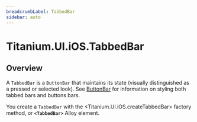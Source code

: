 ```yaml
---
breadcrumbLabel: TabbedBar
sidebar: auto
---
```


# Titanium.UI.iOS.TabbedBar

<ProxySummary/>

## Overview

A `TabbedBar` is a `ButtonBar` that maintains its state (visually distinguished as a pressed or 
selected look). See [ButtonBar](Titanium.UI.ButtonBar) for information on styling both tabbed bars and buttons bars.

You create a `TabbedBar` with the <Titanium.UI.iOS.createTabbedBar> factory method, or **`<TabbedBar>`** Alloy element.

<ApiDocs/>
